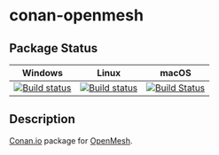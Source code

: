 # conan-openmesh

## Package Status

| Windows | Linux | macOS |
|:-------:|:-----:|:-----:|
|[![Build status](https://ci.appveyor.com/api/projects/status/a072ko0uo9wdwgrx/branch/testing%2F8.1?svg=true)](https://ci.appveyor.com/project/SpaceIm/conan-openmesh)|[![Build status](https://github.com/SpaceIm/conan-openmesh/workflows/.github/workflows/conan.yml/badge.svg?branch=testing%2F8.1)](https://github.com/SpaceIm/conan-openmesh/actions?query=branch%3Atesting%2F8.1)|[![Build Status](https://travis-ci.com/SpaceIm/conan-openmesh.svg?branch=testing%2F8.1)](https://travis-ci.com/SpaceIm/conan-openmesh)|

## Description

[Conan.io](https://conan.io) package for [OpenMesh](https://www.graphics.rwth-aachen.de/software/openmesh).
